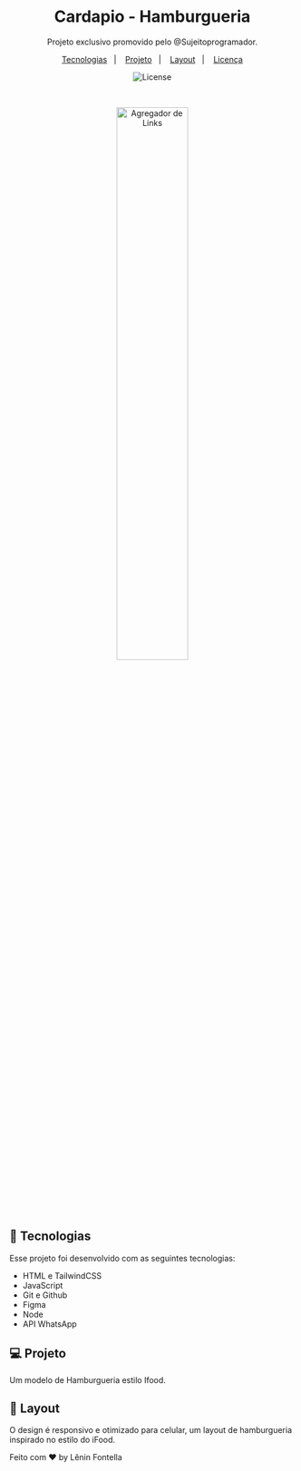 <h1 align="center"> Cardapio - Hamburgueria </h1>

<p align="center">
Projeto exclusivo promovido pelo @Sujeitoprogramador.

</p>

<p align="center">
  <a href="#-tecnologias">Tecnologias</a>&nbsp;&nbsp;&nbsp;|&nbsp;&nbsp;&nbsp;
  <a href="#-projeto">Projeto</a>&nbsp;&nbsp;&nbsp;|&nbsp;&nbsp;&nbsp;
  <a href="#-layout">Layout</a>&nbsp;&nbsp;&nbsp;|&nbsp;&nbsp;&nbsp;
  <a href="#memo-licença">Licença</a>
</p>

<p align="center">
  <img alt="License" src="[https://img.shields.io/static/v1?label=license&message=MIT&color=49AA26&labelColor=000000](https://i.ibb.co/zhqkgFRp/hamburguer.jpg]">
</p>

<br>

<p align="center">
  <img alt="Agregador de Links" src="https://i.ibb.co/pR6R7xG/dark.jpg" width="50%">
</p>

## 🚀 Tecnologias

Esse projeto foi desenvolvido com as seguintes tecnologias:

- HTML e TailwindCSS
- JavaScript
- Git e Github
- Figma
- Node
- API WhatsApp

## 💻 Projeto

Um modelo de Hamburgueria estilo Ifood.

## 🔖 Layout

O design é responsivo e otimizado para celular, um layout de hamburgueria inspirado no estilo do iFood.

Feito com ♥ by Lênin Fontella

